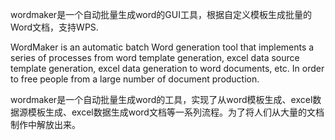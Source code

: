 wordmaker是一个自动批量生成word的GUI工具，根据自定义模板生成批量的Word文档，支持WPS.

WordMaker is an automatic batch Word generation tool that implements a series of processes from word template generation, excel data source template generation, excel data generation to word documents, etc. In order to free people from a large number of document production.

wordmaker是一个自动批量生成word的工具，实现了从word模板生成、excel数据源模板生成、excel数据生成word文档等一系列流程。为了将人们从大量的文档制作中解放出来。





